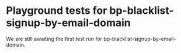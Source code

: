 # Playground tests for bp-blacklist-signup-by-email-domain
We are still awaiting the first test run for bp-blacklist-signup-by-email-domain.
